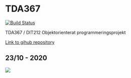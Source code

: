 # TDA367

[![Build Status](https://travis-ci.org/FN890/TDA367.svg?branch=master)](https://travis-ci.org/FN890/TDA367)

TDA367 / DIT212 Objektorienterat programmeringsprojekt 

[Link to gihub repository](https://github.com/FN890/TDA367) 

<h2>23/10 - 2020</h2>
<img src="https://i.imgur.com/OGK1Jzh.png"/>
